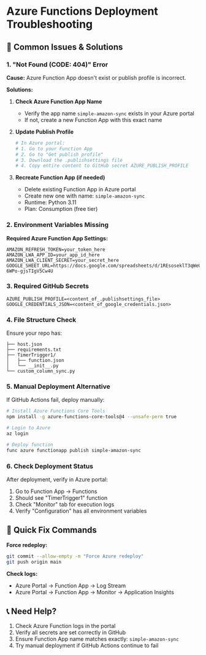 # Azure Functions Deployment Troubleshooting

## 🚨 Common Issues & Solutions

### 1. "Not Found (CODE: 404)" Error

**Cause:** Azure Function App doesn't exist or publish profile is incorrect.

**Solutions:**
1. **Check Azure Function App Name**
   - Verify the app name `simple-amazon-sync` exists in your Azure portal
   - If not, create a new Function App with this exact name

2. **Update Publish Profile**
   ```bash
   # In Azure portal:
   # 1. Go to your Function App
   # 2. Go to "Get publish profile" 
   # 3. Download the .publishsettings file
   # 4. Copy entire content to GitHub secret AZURE_PUBLISH_PROFILE
   ```

3. **Recreate Function App (if needed)**
   - Delete existing Function App in Azure portal
   - Create new one with name: `simple-amazon-sync`
   - Runtime: Python 3.11
   - Plan: Consumption (free tier)

### 2. Environment Variables Missing

**Required Azure Function App Settings:**
```
AMAZON_REFRESH_TOKEN=your_token_here
AMAZON_LWA_APP_ID=your_app_id_here  
AMAZON_LWA_CLIENT_SECRET=your_secret_here
GOOGLE_SHEET_URL=https://docs.google.com/spreadsheets/d/1REsoseklT3qWeUVI7ngGrpLBe-6WPo-gjsTIgV5Cw4U
```

### 3. Required GitHub Secrets

```
AZURE_PUBLISH_PROFILE=<content_of_.publishsettings_file>
GOOGLE_CREDENTIALS_JSON=<content_of_google_credentials.json>
```

### 4. File Structure Check

Ensure your repo has:
```
├── host.json
├── requirements.txt  
├── TimerTrigger1/
│   ├── function.json
│   └── __init__.py
└── custom_column_sync.py
```

### 5. Manual Deployment Alternative

If GitHub Actions fail, deploy manually:

```bash
# Install Azure Functions Core Tools
npm install -g azure-functions-core-tools@4 --unsafe-perm true

# Login to Azure
az login

# Deploy function
func azure functionapp publish simple-amazon-sync
```

### 6. Check Deployment Status

After deployment, verify in Azure portal:
1. Go to Function App → Functions
2. Should see "TimerTrigger1" function
3. Check "Monitor" tab for execution logs
4. Verify "Configuration" has all environment variables

## 🔧 Quick Fix Commands

**Force redeploy:**
```bash
git commit --allow-empty -m "Force Azure redeploy"
git push origin main
```

**Check logs:**
- Azure Portal → Function App → Log Stream
- Azure Portal → Function App → Monitor → Application Insights

## 📞 Need Help?

1. Check Azure Function logs in the portal
2. Verify all secrets are set correctly in GitHub
3. Ensure Function App name matches exactly: `simple-amazon-sync`
4. Try manual deployment if GitHub Actions continue to fail
